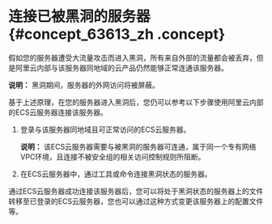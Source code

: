 # 连接已被黑洞的服务器 {#concept_63613_zh .concept}

假如您的服务器遭受大流量攻击而进入黑洞，所有来自外部的流量都会被丢弃，但是阿里云内部与该服务器同地域的云产品仍然能够正常连通该服务器。

**说明：** 黑洞期间，服务器的外网访问将被屏蔽。

基于上述原理，在您的服务器进入黑洞后，您仍可以参考以下步骤使用阿里云内部的ECS云服务器连接该服务器。

1.  登录与该服务器同地域且可正常访问的ECS云服务器。

    **说明：** 该ECS云服务器需要与被黑洞的服务器可连通，属于同一个专有网络VPC环境，且连接不被安全组的相关访问控制规则所阻断。

2.  在ECS云服务器中，通过工具或命令连接黑洞状态的服务器。

通过ECS云服务器成功连接该服务器后，您可以将处于黑洞状态的服务器上的文件转移至已登录的ECS云服务器，您也可以通过这种方式变更该服务器上的配置文件等。

